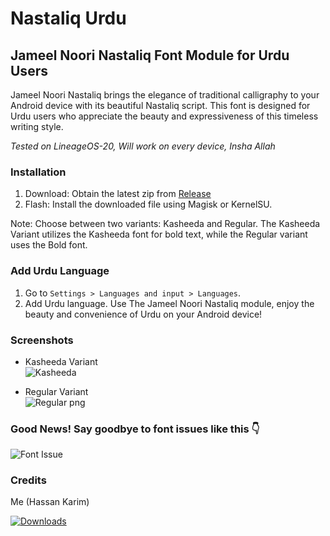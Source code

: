 # Nastaliq Urdu

## Jameel Noori Nastaliq Font Module for Urdu Users

Jameel Noori Nastaliq brings the elegance of traditional calligraphy to your Android device with its beautiful Nastaliq script. This font is designed for Urdu users who appreciate the beauty and expressiveness of this timeless writing style.

*Tested on LineageOS-20, Will work on every device, Insha Allah*

### Installation

1. Download: Obtain the latest zip from [Release](https://github.com/Hassan-kareem/Nastaliq-Urdu_font/releases)
2. Flash: Install the downloaded file using Magisk or KernelSU.

Note: Choose between two variants: Kasheeda and Regular. The Kasheeda Variant utilizes the Kasheeda font for bold text, while the Regular variant uses the Bold font.

### Add Urdu Language

1. Go to `Settings > Languages and input > Languages`.
2. Add Urdu language.
Use The Jameel Noori Nastaliq module, enjoy the beauty and convenience of Urdu on your Android device!

### Screenshots

* Kasheeda Variant <br> ![Kasheeda](https://github.com/Hassan-kareem/Nastaliq-Fonts/assets/144518310/245c7e76-07dc-4d4a-80c8-e8ab4a555b3d) <!-- Describing Kasheeda Variant -->

* Regular Variant <br>
![Regular png](https://github.com/Hassan-kareem/Nastaliq-Fonts/assets/144518310/b4af05c4-7751-41e0-9b10-39f43aff8428) <!-- Describing Regular Variant -->

### Good News! Say goodbye to font issues like this 👇

![Font Issue](https://github.com/Hassan-kareem/Nastaliq-Fonts/assets/144518310/85930501-fab5-4e85-b2e5-55592639ff14)
### Credits

Me (Hassan Karim)

[![Downloads](https://img.shields.io/github/downloads/Hassan-kareem/Nastaliq-Urdu_font/v1-Regular/total.svg?color=green)](https://github.com/Hassan-kareem/Nastaliq-Urdu_font/releases/tag/v1-Regular)
